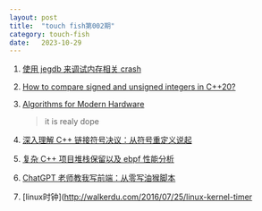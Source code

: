 ```yaml
---
layout: post
title:  "touch fish第002期"
category: touch-fish
date:   2023-10-29
---
```


1. [使用 jegdb 来调试内存相关 crash](https://mp.weixin.qq.com/s/TOE5draEvQlKK4peDfVBVQ)

2. [How to compare signed and unsigned integers in C++20?](https://www.sandordargo.com/blog/2023/10/11/cpp20-intcmp-utilities)

3. [Algorithms for Modern Hardware](https://en.algorithmica.org/hpc/)
   > it is realy dope

4. [深入理解 C++ 链接符号决议：从符号重定义说起](https://selfboot.cn/2023/09/19/c++_symbol_resolution/)

5. [复杂 C++ 项目堆栈保留以及 ebpf 性能分析](https://selfboot.cn/2023/10/17/c++_frame_pointer/)

6. [ChatGPT 老师教我写前端：从零写油猴脚本](https://selfboot.cn/2023/09/15/chatgpt_export_script/)

7. [linux时钟](http://walkerdu.com/2016/07/25/linux-kernel-timer

